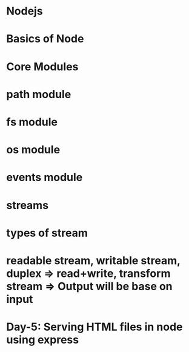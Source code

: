 # Nodejs

# Basics of Node
# Core Modules
# path module
# fs module
# os module
# events module
# streams

# types of stream
# readable stream, writable stream, duplex => read+write, transform stream => Output will be base on input

# Day-5: Serving HTML files in node using express